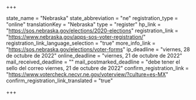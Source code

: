 +++

state_name = "Nebraska"
state_abbreviation = "ne"
registration_type = "online"
translationKey = "Nebraska"
type = "register"
hp_link = "https://sos.nebraska.gov/elections/2020-elections"
registration_link = "https://www.nebraska.gov/apps-sos-voter-registration/"
registration_link_language_selection = "true"
more_info_link = "https://sos.nebraska.gov/elections/voter-forms"
ip_deadline = "viernes, 28 de octubre de 2022"
online_deadline = "viernes, 21 de octubre de 2022"
mail_received_deadline = ""
mail_postmarked_deadline = "debe tener el sello del correo viernes, 21 de octubre de 2022"
confirm_registration_link = "https://www.votercheck.necvr.ne.gov/voterview/?culture=es-MX"
confirm_registration_link_translated = "true"

+++